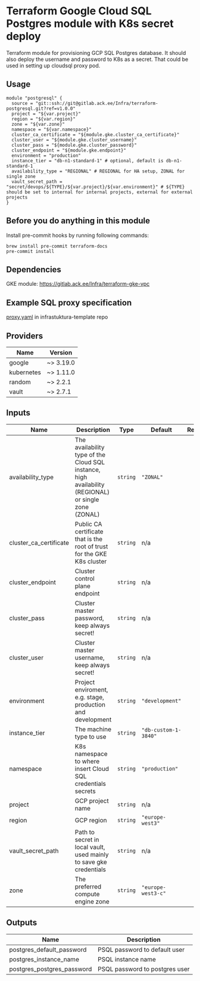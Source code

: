 # Terraform Google Cloud SQL Postgres module with K8s secret deploy

Terraform module for provisioning GCP SQL Postgres database. It should also deploy the username and password to K8s
as a secret. That could be used in setting up cloudsql proxy pod. 

## Usage

```hcl
module "postgresql" {
  source = "git::ssh://git@gitlab.ack.ee/Infra/terraform-postgresql.git?ref=v1.0.0"
  project = "${var.project}"
  region = "${var.region}"
  zone = "${var.zone}"
  namespace = "${var.namespace}"
  cluster_ca_certificate = "${module.gke.cluster_ca_certificate}"
  cluster_user = "${module.gke.cluster_username}"
  cluster_pass = "${module.gke.cluster_password}"
  cluster_endpoint = "${module.gke.endpoint}"
  environment = "production"
  instance_tier = "db-n1-standard-1" # optional, default is db-n1-standard-1
  availability_type = "REGIONAL" # REGIONAL for HA setup, ZONAL for single zone
  vault_secret_path = "secret/devops/${TYPE}/${var.project}/${var.environment}" # ${TYPE} should be set to internal for internal projects, external for external projects
}
```

## Before you do anything in this module

Install pre-commit hooks by running following commands:

```shell script
brew install pre-commit terraform-docs
pre-commit install
```

## Dependencies

GKE module: https://gitlab.ack.ee/Infra/terraform-gke-vpc

## Example SQL proxy specification

[proxy.yaml](https://gitlab.ack.ee/Ackee/infrastruktura-templates/blob/master/k8s/production/services/proxy.yaml) in infrastuktura-template repo

<!-- BEGINNING OF PRE-COMMIT-TERRAFORM DOCS HOOK -->
## Providers

| Name | Version |
|------|---------|
| google | ~> 3.19.0 |
| kubernetes | ~> 1.11.0 |
| random | ~> 2.2.1 |
| vault | ~> 2.7.1 |

## Inputs

| Name | Description | Type | Default | Required |
|------|-------------|------|---------|:-----:|
| availability\_type | The availability type of the Cloud SQL instance, high availability (REGIONAL) or single zone (ZONAL) | `string` | `"ZONAL"` | no |
| cluster\_ca\_certificate | Public CA certificate that is the root of trust for the GKE K8s cluster | `string` | n/a | yes |
| cluster\_endpoint | Cluster control plane endpoint | `string` | n/a | yes |
| cluster\_pass | Cluster master password, keep always secret! | `string` | n/a | yes |
| cluster\_user | Cluster master username, keep always secret! | `string` | n/a | yes |
| environment | Project enviroment, e.g. stage, production and development | `string` | `"development"` | no |
| instance\_tier | The machine type to use | `string` | `"db-custom-1-3840"` | no |
| namespace | K8s namespace to where insert Cloud SQL credentials secrets | `string` | `"production"` | no |
| project | GCP project name | `string` | n/a | yes |
| region | GCP region | `string` | `"europe-west3"` | no |
| vault\_secret\_path | Path to secret in local vault, used mainly to save gke credentials | `string` | n/a | yes |
| zone | The preferred compute engine zone | `string` | `"europe-west3-c"` | no |

## Outputs

| Name | Description |
|------|-------------|
| postgres\_default\_password | PSQL password to default user |
| postgres\_instance\_name | PSQL instance name |
| postgres\_postgres\_password | PSQL password to postgres user |

<!-- END OF PRE-COMMIT-TERRAFORM DOCS HOOK -->

